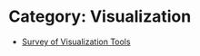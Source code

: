 # Category: Visualization
* [Survey of Visualization Tools](../modules/Survey_of_Visualization_Tools/Survey_of_Visualization_Tools.md)

